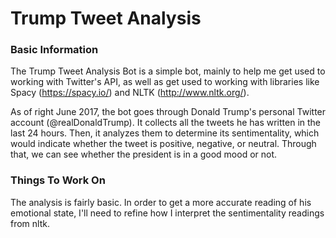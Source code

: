 # Trump Tweet Analysis

### Basic Information

The Trump Tweet Analysis Bot is a simple bot, mainly to help me get used to working with Twitter's API, as well as get used to working with libraries like Spacy (https://spacy.io/) and NLTK (http://www.nltk.org/).

As of right June 2017, the bot goes through Donald Trump's personal Twitter account (@realDonaldTrump). It collects all the tweets he has written in the last 24 hours. Then, it analyzes them to determine its sentimentality, which would indicate whether the tweet is positive, negative, or neutral. Through that, we can see whether the president is in a good mood or not.

### Things To Work On

The analysis is fairly basic. In order to get a more accurate reading of his emotional state, I'll need to refine how I interpret the sentimentality readings from nltk.
